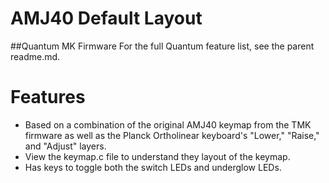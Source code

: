 AMJ40 Default Layout
=====================

##Quantum MK Firmware
For the full Quantum feature list, see the parent readme.md.

# Features
* Based on a combination of the original AMJ40 keymap from the TMK firmware as well as the Planck Ortholinear keyboard's "Lower," "Raise," and "Adjust" layers.
* View the keymap.c file to understand they layout of the keymap.
* Has keys to toggle both the switch LEDs and underglow LEDs.

